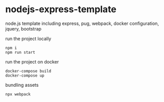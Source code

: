 # nodejs-express-template

node.js template including express, pug, webpack, docker configuration, jquery, bootstrap

run the project locally

```
npm i
npm run start
```

run the project on docker

```
docker-compose build
docker-compose up
```

bundling assets

```
npx webpack
```

